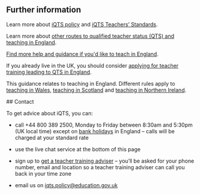## Further information

Learn more about [iQTS policy](https://www.gov.uk/government/publications/international-qualified-teacher-status-iqts/introducing-the-international-qualified-teacher-status-iqts-pilot) and [iQTS Teachers’ Standards](https://www.gov.uk/government/publications/international-qualified-teacher-status-teachers-standards).

Learn more about [other routes to qualified teacher status (QTS) and teaching in England](https://www.gov.uk/government/publications/apply-for-qualified-teacher-status-qts-if-you-teach-outside-the-uk#apply-to-the-teaching-regulation-agency-tra).

[Find more help and guidance if you'd like to teach in England](/non-uk-teachers/teach-in-england-if-you-trained-overseas).

If you already live in the UK, you should consider [applying for teacher training leading to QTS in England](/steps-to-become-a-teacher).

This guidance relates to teaching in England. Different rules  apply to [teaching in Wales,](https://www.ewc.wales/site/index.php/en/registration/index.php?option=com_content&view=article&id=12&Itemid=170&lang=en) [teaching in Scotland](https://teachinscotland.scot/become-a-teacher/qualified-outside-scotland/) and [teaching in Northern Ireland](https://gtcni.org.uk/registration/getting-registered).

## Contact

To get advice about iQTS, you can:

- call +44 800 389 2500, Monday to Friday between 8:30am and 5:30pm (UK local time) except on [bank holidays](https://www.gov.uk/bank-holidays) in England – calls will be charged at your standard rate

- use the live chat service at the bottom of this page

- sign up to [get a teacher training adviser](/tta-service) – you’ll be asked for your phone number, email and location so a teacher training adviser can call you back in your time zone

- email us on iqts.policy@education.gov.uk
